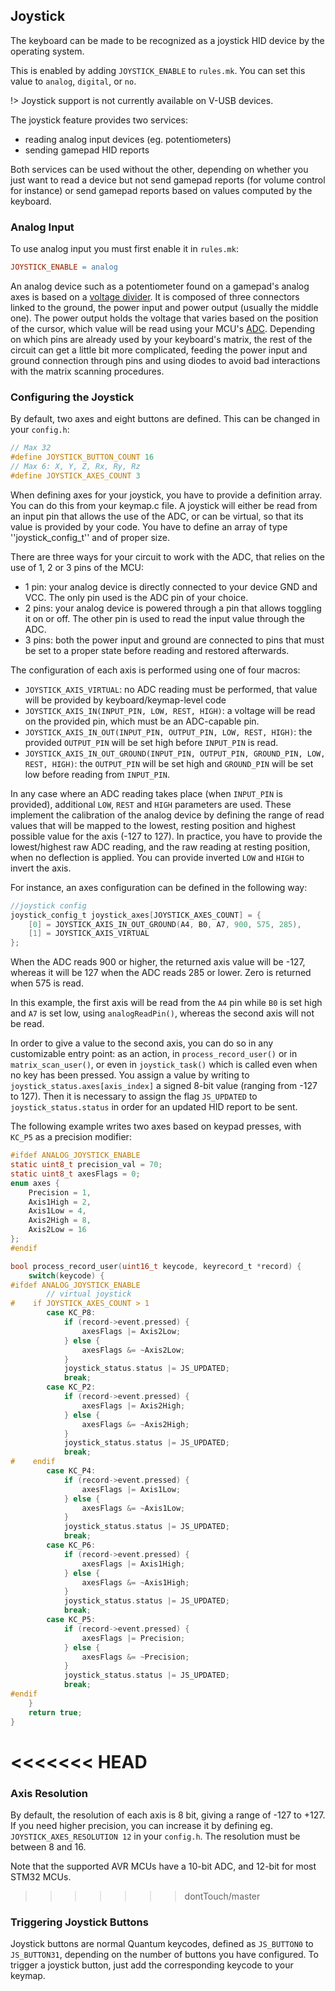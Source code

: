 ## Joystick

The keyboard can be made to be recognized as a joystick HID device by the operating system.

This is enabled by adding `JOYSTICK_ENABLE` to `rules.mk`. You can set this value to `analog`, `digital`, or `no`.

!> Joystick support is not currently available on V-USB devices.

The joystick feature provides two services:
 * reading analog input devices (eg. potentiometers)
 * sending gamepad HID reports

Both services can be used without the other, depending on whether you just want to read a device but not send gamepad reports (for volume control for instance)
or send gamepad reports based on values computed by the keyboard.

### Analog Input

To use analog input you must first enable it in `rules.mk`:

```makefile
JOYSTICK_ENABLE = analog
```

An analog device such as a potentiometer found on a gamepad's analog axes is based on a [voltage divider](https://en.wikipedia.org/wiki/Voltage_divider).
It is composed of three connectors linked to the ground, the power input and power output (usually the middle one). The power output holds the voltage that varies based on the position of the cursor,
which value will be read using your MCU's [ADC](https://en.wikipedia.org/wiki/Analog-to-digital_converter).
Depending on which pins are already used by your keyboard's matrix, the rest of the circuit can get a little bit more complicated,
feeding the power input and ground connection through pins and using diodes to avoid bad interactions with the matrix scanning procedures.

### Configuring the Joystick

By default, two axes and eight buttons are defined. This can be changed in your `config.h`:

```c
// Max 32
#define JOYSTICK_BUTTON_COUNT 16
// Max 6: X, Y, Z, Rx, Ry, Rz
#define JOYSTICK_AXES_COUNT 3
```

When defining axes for your joystick, you have to provide a definition array. You can do this from your keymap.c file.
A joystick will either be read from an input pin that allows the use of the ADC, or can be virtual, so that its value is provided by your code.
You have to define an array of type ''joystick_config_t'' and of proper size.

There are three ways for your circuit to work with the ADC, that relies on the use of 1, 2 or 3 pins of the MCU:
 * 1 pin: your analog device is directly connected to your device GND and VCC. The only pin used is the ADC pin of your choice.
 * 2 pins: your analog device is powered through a pin that allows toggling it on or off. The other pin is used to read the input value through the ADC.
 * 3 pins: both the power input and ground are connected to pins that must be set to a proper state before reading and restored afterwards.

The configuration of each axis is performed using one of four macros:
 * `JOYSTICK_AXIS_VIRTUAL`: no ADC reading must be performed, that value will be provided by keyboard/keymap-level code
 * `JOYSTICK_AXIS_IN(INPUT_PIN, LOW, REST, HIGH)`: a voltage will be read on the provided pin, which must be an ADC-capable pin.
 * `JOYSTICK_AXIS_IN_OUT(INPUT_PIN, OUTPUT_PIN, LOW, REST, HIGH)`: the provided `OUTPUT_PIN` will be set high before `INPUT_PIN` is read.
 * `JOYSTICK_AXIS_IN_OUT_GROUND(INPUT_PIN, OUTPUT_PIN, GROUND_PIN, LOW, REST, HIGH)`: the `OUTPUT_PIN` will be set high and `GROUND_PIN` will be set low before reading from `INPUT_PIN`.

In any case where an ADC reading takes place (when `INPUT_PIN` is provided), additional `LOW`, `REST` and `HIGH` parameters are used.
These implement the calibration of the analog device by defining the range of read values that will be mapped to the lowest, resting position and highest possible value for the axis (-127 to 127).
In practice, you have to provide the lowest/highest raw ADC reading, and the raw reading at resting position, when no deflection is applied. You can provide inverted `LOW` and `HIGH` to invert the axis.

For instance, an axes configuration can be defined in the following way:

```c
//joystick config
joystick_config_t joystick_axes[JOYSTICK_AXES_COUNT] = {
    [0] = JOYSTICK_AXIS_IN_OUT_GROUND(A4, B0, A7, 900, 575, 285),
    [1] = JOYSTICK_AXIS_VIRTUAL
};
```

When the ADC reads 900 or higher, the returned axis value will be -127, whereas it will be 127 when the ADC reads 285 or lower. Zero is returned when 575 is read.

In this example, the first axis will be read from the `A4` pin while `B0` is set high and `A7` is set low, using `analogReadPin()`, whereas the second axis will not be read.

In order to give a value to the second axis, you can do so in any customizable entry point: as an action, in `process_record_user()` or in `matrix_scan_user()`, or even in `joystick_task()` which is called even when no key has been pressed.
You assign a value by writing to `joystick_status.axes[axis_index]` a signed 8-bit value (ranging from -127 to 127). Then it is necessary to assign the flag `JS_UPDATED` to `joystick_status.status` in order for an updated HID report to be sent.

The following example writes two axes based on keypad presses, with `KC_P5` as a precision modifier:

```c
#ifdef ANALOG_JOYSTICK_ENABLE
static uint8_t precision_val = 70;
static uint8_t axesFlags = 0;
enum axes {
    Precision = 1,
    Axis1High = 2,
    Axis1Low = 4,
    Axis2High = 8,
    Axis2Low = 16
};
#endif

bool process_record_user(uint16_t keycode, keyrecord_t *record) {
    switch(keycode) {
#ifdef ANALOG_JOYSTICK_ENABLE
        // virtual joystick
#    if JOYSTICK_AXES_COUNT > 1
        case KC_P8:
            if (record->event.pressed) {
                axesFlags |= Axis2Low;
            } else {
                axesFlags &= ~Axis2Low;
            }
            joystick_status.status |= JS_UPDATED;
            break;
        case KC_P2:
            if (record->event.pressed) {
                axesFlags |= Axis2High;
            } else {
                axesFlags &= ~Axis2High;
            }
            joystick_status.status |= JS_UPDATED;
            break;
#    endif
        case KC_P4:
            if (record->event.pressed) {
                axesFlags |= Axis1Low;
            } else {
                axesFlags &= ~Axis1Low;
            }
            joystick_status.status |= JS_UPDATED;
            break;
        case KC_P6:
            if (record->event.pressed) {
                axesFlags |= Axis1High;
            } else {
                axesFlags &= ~Axis1High;
            }
            joystick_status.status |= JS_UPDATED;
            break;
        case KC_P5:
            if (record->event.pressed) {
                axesFlags |= Precision;
            } else {
                axesFlags &= ~Precision;
            }
            joystick_status.status |= JS_UPDATED;
            break;
#endif
    }
    return true;
}
```

<<<<<<< HEAD
=======
### Axis Resolution

By default, the resolution of each axis is 8 bit, giving a range of -127 to +127. If you need higher precision, you can increase it by defining eg. `JOYSTICK_AXES_RESOLUTION 12` in your `config.h`. The resolution must be between 8 and 16.

Note that the supported AVR MCUs have a 10-bit ADC, and 12-bit for most STM32 MCUs.

>>>>>>> dontTouch/master
### Triggering Joystick Buttons

Joystick buttons are normal Quantum keycodes, defined as `JS_BUTTON0` to `JS_BUTTON31`, depending on the number of buttons you have configured.
To trigger a joystick button, just add the corresponding keycode to your keymap.
